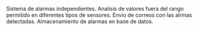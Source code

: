 Sistema de alarmas independientes.
Analisis de valores fuera del rango permitido en diferentes tipos de sensores.
Envio de correos con las alrmas detectadas.
Almacenamiento de alarmas en base de datos.

